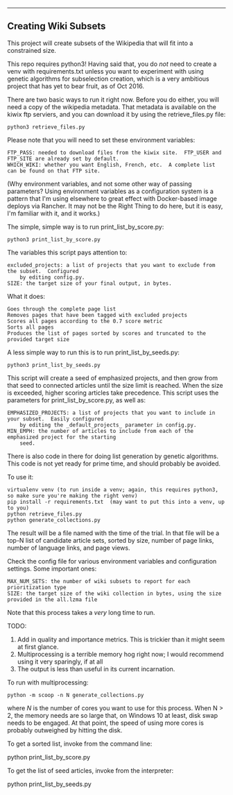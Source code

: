 ---------------------
Creating Wiki Subsets
---------------------


This project will create subsets of the Wikipedia that will fit into a constrained size.

This repo requires python3!  Having said that, you do _not_ need to create a venv with
requirements.txt unless you want to experiment with using genetic algorithms for subselection
creation, which is a very ambitious project that has yet to bear fruit, as of Oct 2016.

There are two basic ways to run it right now.  Before you do either, you will need a copy of
the wikipedia metadata.  That metadata is available on the kiwix ftp serviers, and you can
download it by using the retrieve_files.py file:

    python3 retrieve_files.py

Please note that you will need to set these environment variables:

    FTP_PASS: needed to download files from the kiwix site.  FTP_USER and FTP_SITE are already set by default.
    WHICH_WIKI: whether you want English, French, etc.  A complete list can be found on that FTP site.

(Why environment variables, and not some other way of passing parameters?  Using environment variables
as a configuration system is a pattern that I'm using elsewhere to great effect with Docker-based image
deploys via Rancher.  It may not be the Right Thing to do here, but it is easy, I'm familiar with
it, and it works.)

The simple, simple way is to run print_list_by_score.py:

    python3 print_list_by_score.py

The variables this script pays attention to:

    excluded_projects: a list of projects that you want to exclude from the subset.  Configured
        by editing config.py.
    SIZE: the target size of your final output, in bytes.

What it does:

    Goes through the complete page list
    Removes pages that have been tagged with excluded projects
    Scores all pages according to the 0.7 score metric
    Sorts all pages
    Produces the list of pages sorted by scores and truncated to the provided target size

A less simple way to run this is to run print_list_by_seeds.py:

    python3 print_list_by_seeds.py

This script will create a seed of emphasized projects, and then grow from that seed to connected
articles until the size limit is reached.  When the size is exceeded, higher scoring articles take
precedence.  This script uses the parameters for print_list_by_score.py, as well as:

    EMPHASIZED_PROJECTS: a list of projects that you want to include in your subset.  Easily configured
        by editing the _default_projects_ parameter in config.py.
    MIN_EMPH: the number of articles to include from each of the emphasized project for the starting
        seed.

There is also code in there for doing list generation by genetic algorithms.  This code is not yet ready
for prime time, and should probably be avoided.

To use it:

    virtualenv venv (to run inside a venv; again, this requires python3, so make sure you're making the right venv)
    pip install -r requirements.txt  (may want to put this into a venv, up to you)
    python retrieve_files.py
    python generate_collections.py

The result will be a file named with the time of the trial.  In that file will be a top-N list of candidate
article sets, sorted by size, number of page links, number of language links, and page views.

Check the config file for various environment variables and configuration settings.  Some important ones:


    MAX_NUM_SETS: the number of wiki subsets to report for each prioritization type
    SIZE: the target size of the wiki collection in bytes, using the size provided in the all.lzma file

Note that this process takes a _very_ long time to run.

TODO:

1.  Add in quality and importance metrics.  This is trickier than it might seem at first glance.
2.  Multiprocessing is a terrible memory hog right now; I would recommend using it very sparingly, if at all
3.  The output is less than useful in its current incarnation.

To run with multiprocessing:

    python -m scoop -n N generate_collections.py

where _N_ is the number of cores you want to use for this process.  When N > 2, the memory needs are
so large that, on Windows 10 at least, disk swap needs to be engaged.  At that point, the speed of
using more cores is probably outweighed by hitting the disk.


To get a sorted list, invoke from the command line:

python print_list_by_score.py

To get the list of seed articles, invoke from the interpreter:

python print_list_by_seeds.py
